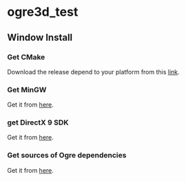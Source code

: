# ogre3d_test

## Window Install 

### Get CMake

Download the release depend to your platform from this [link](https://cmake.org/download/).

### Get MinGW

Get it from [here](http://www.mingw.org/).

### get DirectX 9 SDK

Get it from [here](https://www.microsoft.com/en-us/download/details.aspx?id=6812).

### Get sources of Ogre dependencies

Get it from [here](https://bitbucket.org/cabalistic/ogredeps).